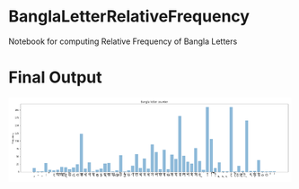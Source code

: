 # BanglaLetterRelativeFrequency
 Notebook for computing Relative Frequency of Bangla Letters

 # Final Output
 ![Final Output](https://github.com/Mahedi522/lab-assignment/blob/new/17701080.PNG?raw=true)
